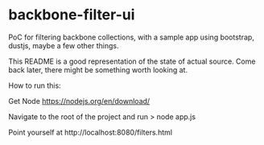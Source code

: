 # backbone-filter-ui
PoC for filtering backbone collections, with a sample app using bootstrap, dustjs, maybe a few other things.

This README is a good representation of the state of actual source.
Come back later, there might be something worth looking at.

How to run this:

Get Node
https://nodejs.org/en/download/

Navigate to the root of the project and run > node app.js

Point yourself at http://localhost:8080/filters.html
